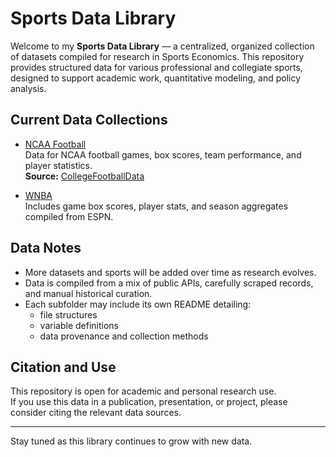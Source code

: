 # Sports Data Library

Welcome to my **Sports Data Library** — a centralized, organized collection of datasets compiled for research in Sports Economics. This repository provides structured data for various professional and collegiate sports, designed to support academic work, quantitative modeling, and policy analysis.

## Current Data Collections

- [NCAA Football](https://github.com/jameskemper/sports_data_library/tree/master/NCAA_football)  
  Data for NCAA football games, box scores, team performance, and player statistics.  
  **Source:** [CollegeFootballData](https://collegefootballdata.com)

- [WNBA](https://github.com/jameskemper/sports_data_library/tree/master/WNBA)  
  Includes game box scores, player stats, and season aggregates compiled from ESPN.

## Data Notes

- More datasets and sports will be added over time as research evolves.
- Data is compiled from a mix of public APIs, carefully scraped records, and manual historical curation.
- Each subfolder may include its own README detailing:
  - file structures
  - variable definitions
  - data provenance and collection methods

## Citation and Use

This repository is open for academic and personal research use.  
If you use this data in a publication, presentation, or project, please consider citing the relevant data sources.

---

Stay tuned as this library continues to grow with new data.

